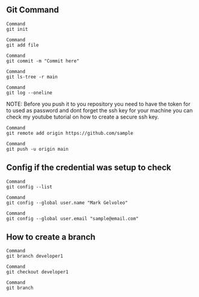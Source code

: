 ## Git Command 

```
Command
git init
```


```
Command
git add file
```



```
Command
git commit -m "Commit here"
```


```
Command
git ls-tree -r main
```


```
Command
git log --oneline
```

NOTE: Before you push it to you repository you need to have the token for to used as password and dont forget the ssh key for your
machine you can check my youtube tutorial on how to create a secure ssh key.


```
Command
git remote add origin https://github.com/sample
```

```
Command
git push -u origin main 
```

## Config if the credential was setup  to check
```
Command
git config --list
```

```
Command
git config --global user.name "Mark Gelvoleo"
```


```
Command
git config --global user.email "sample@email.com"
```


## How to create a branch
```
Command
git branch developer1
```

```
Command
git checkout developer1
```


```
Command
git branch
```

